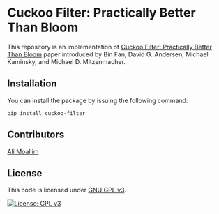 # Cuckoo Filter: Practically Better Than Bloom

This repository is an implementation of [Cuckoo Filter: Practically Better Than Bloom](Cuckoo_Filter_Practically_Better_Than_Bloom.pdf) paper introduced by Bin Fan, David G. Andersen, Michael Kaminsky, and Michael D. Mitzenmacher.

## Installation
You can install the package by issuing the following command:

	pip install cuckoo-filter

## Contributors
[Ali Moallim](mailto:axj.159@gmail.com)

## License
This code is licensed under [GNU GPL v3](https://www.gnu.org/licenses/gpl-3.0.en.html).

[![License: GPL v3](https://img.shields.io/badge/License-GPLv3-blue.svg)](https://www.gnu.org/licenses/gpl-3.0)

